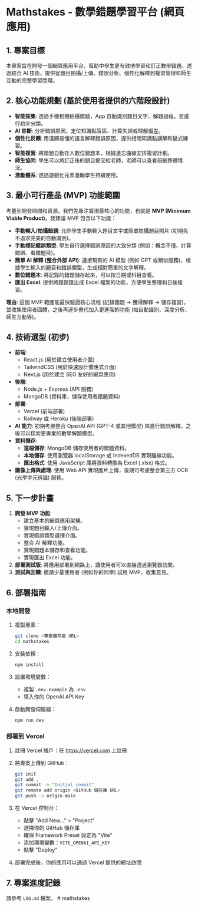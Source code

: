 # Mathstakes - 數學錯題學習平台 (網頁應用)

## 1. 專案目標

本專案旨在開發一個網頁應用平台，幫助中學生更有效地學習和訂正數學錯題。透過結合 AI 技術，提供從題目拍攝/上傳、錯誤分析、個性化解釋到複習管理和師生互動的完整學習閉環。

## 2. 核心功能規劃 (基於使用者提供的六階段設計)

*   **智能採集**: 透過手機相機拍攝錯題，App 自動識別題目文字、解題過程，並進行初步分類。
*   **AI 診斷**: 分析錯誤原因，定位知識點盲區、計算失誤或理解偏差。
*   **個性化反饋**: 用淺顯易懂的語言解釋錯誤原因，提供相關知識點講解和變式練習。
*   **智能複習**: 將錯題自動存入數位錯題本，根據遺忘曲線安排複習計劃。
*   **師生協同**: 學生可以將訂正後的題目提交給老師，老師可以查看班級整體情況。
*   **激勵體系**: 透過遊戲化元素激勵學生持續使用。

## 3. 最小可行產品 (MVP) 功能範圍

考量到開發時間和資源，我們先專注實現最核心的功能，也就是 **MVP (Minimum Viable Product)**。我建議 MVP 包含以下功能：

*   **手動輸入/拍攝錯題**: 允許學生手動輸入題目文字或簡單拍攝題目照片 (初期先不追求完美的自動識別)。
*   **手動標記錯誤類型**: 學生自行選擇錯誤原因的大致分類 (例如：概念不懂、計算錯誤、看錯題目)。
*   **簡單 AI 解釋 (整合外部 API)**: 連接現有的 AI 模型 (例如 GPT 或類似服務)，根據學生輸入的題目和錯誤類型，生成相對簡單的文字解釋。
*   **數位錯題本**: 將記錄的錯題儲存起來，可以按日期或科目查看。
*   **匯出 Excel**: 提供將錯題匯出成 Excel 檔案的功能，方便學生整理和日後複習。

**理由**: 這個 MVP 範圍能最快驗證核心流程 (記錄錯題 -> 獲得解釋 -> 儲存複習)，並收集使用者回饋，之後再逐步疊代加入更進階的功能 (如自動識別、深度分析、師生互動等)。

## 4. 技術選型 (初步)

*   **前端**: 
    *   React.js (用於建立使用者介面)
    *   TailwindCSS (用於快速設計響應式介面)
    *   Next.js (用於建立 SEO 友好的網頁應用)
*   **後端**: 
    *   Node.js + Express (API 服務)
    *   MongoDB (資料庫，儲存使用者錯題資料)
*   **部署**:
    *   Vercel (前端部署)
    *   Railway 或 Heroku (後端部署)
*   **AI 能力**: 初期考慮整合 OpenAI API (GPT-4 或其他模型) 來進行錯誤解釋。之後可以探索更專業的數學解題模型。
*   **資料儲存**:
    *   **遠端儲存**: MongoDB 儲存使用者的錯題資料。
    *   **本地儲存**: 使用瀏覽器 localStorage 或 IndexedDB 實現離線功能。
    *   **匯出格式**: 使用 JavaScript 庫將資料轉換為 Excel (.xlsx) 格式。
*   **圖像上傳與處理**: 使用 Web API 實現圖片上傳，後期可考慮整合第三方 OCR (光學字元辨識) 服務。

## 5. 下一步計畫

1.  **開發 MVP 功能**:
    *   建立基本的網頁應用架構。
    *   實現題目輸入/上傳介面。
    *   實現錯誤類型選擇介面。
    *   整合 AI 解釋功能。
    *   實現錯題本儲存和查看功能。
    *   實現匯出 Excel 功能。
2.  **部署測試版**: 將應用部署到網路上，讓使用者可以直接透過瀏覽器訪問。
3.  **測試與回饋**: 邀請少量使用者 (例如你的同學) 試用 MVP，收集意見。

## 6. 部署指南

### 本地開發
1. 複製專案：
   ```bash
   git clone <專案儲存庫 URL>
   cd mathstakes
   ```

2. 安裝依賴：
   ```bash
   npm install
   ```

3. 設置環境變數：
   - 複製 `.env.example` 為 `.env`
   - 填入你的 OpenAI API Key

4. 啟動開發伺服器：
   ```bash
   npm run dev
   ```

### 部署到 Vercel
1. 註冊 Vercel 帳戶：在 https://vercel.com 上註冊

2. 將專案上傳到 GitHub：
   ```bash
   git init
   git add .
   git commit -m "Initial commit"
   git remote add origin <GitHub 儲存庫 URL>
   git push -u origin main
   ```

3. 在 Vercel 控制台：
   - 點擊 "Add New..." > "Project"
   - 選擇你的 GitHub 儲存庫
   - 確保 Framework Preset 設定為 "Vite"
   - 添加環境變數：`VITE_OPENAI_API_KEY`
   - 點擊 "Deploy"

4. 部署完成後，你的應用可以通過 Vercel 提供的網址訪問

## 7. 專案進度記錄

請參考 `LOG.md` 檔案。 # mathstakes
